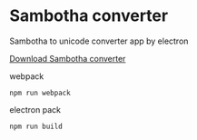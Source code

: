 # Sambotha converter
Sambotha to unicode converter app by electron

[Download Sambotha converter](https://drive.google.com/drive/folders/0B9GraSYa0W12cjJFNFR0MEJNZmM)

webpack
```
npm run webpack
```

electron pack
```
npm run build
```
